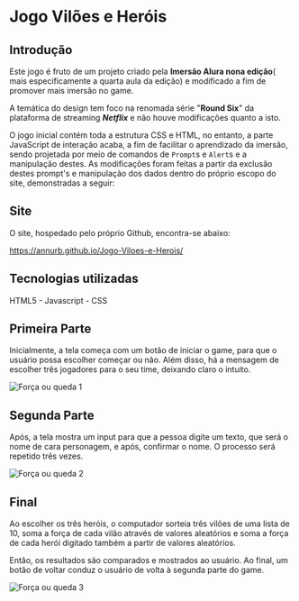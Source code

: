 # Jogo Vilões e Heróis

## Introdução
 Este jogo é fruto de um projeto criado pela **Imersão Alura nona edição**( mais especificamente a quarta aula da edição) e modificado a fim de promover mais imersão no game.

 A temática do design tem foco na renomada série "**Round Six**" da plataforma de streaming  _**Netflix**_ e não houve modificações quanto a isto.
 
 O jogo inicial contém toda a estrutura CSS e HTML, no entanto, a parte JavaScript de interação acaba, a fim de facilitar o aprendizado da imersão, sendo projetada por meio de comandos de `Prompt`s e `Alert`s e a manipulação destes. As modificaçôes foram feitas a partir da exclusão destes prompt's e manipulação dos dados dentro do próprio escopo do site, demonstradas a seguir:
 
 ## Site
 O site, hospedado pelo próprio Github, encontra-se abaixo:

 https://annurb.github.io/Jogo-Viloes-e-Herois/

  ## Tecnologias utilizadas
 HTML5 - Javascript - CSS
 
 ## Primeira Parte
 Inicialmente, a tela começa com um botão de iniciar o game, para que o usuário possa escolher começar ou não. Além disso, há a mensagem de escolher três jogadores para o seu time, deixando claro o intuito.

![Força ou queda 1](https://github.com/user-attachments/assets/baae2aac-c724-4f70-9bff-58a86fefe322)

## Segunda Parte
 Após, a tela mostra um input para que a pessoa digite um texto, que será o nome de cara personagem, e após, confirmar o nome.
 O processo será repetido três vezes.

 ![Força ou queda 2](https://github.com/user-attachments/assets/8860fc33-5322-4750-832d-eba1c0e14d88)

 ## Final
 Ao escolher os três heróis, o computador sorteia três vilões de uma lista de 10, soma a força de cada vilão através de valores aleatórios e soma a força de cada herói digitado também a partir de valores aleatórios.

 Então, os resultados são comparados e mostrados ao usuário. Ao final, um botão de voltar conduz o usuário de volta à segunda parte do game.

 ![Força ou queda 3](https://github.com/user-attachments/assets/03805a33-606a-4e8c-b0a1-74caa915e69e)
